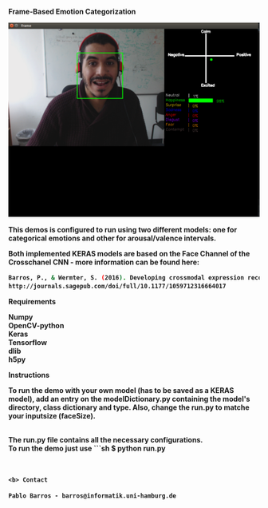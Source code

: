 <b>Frame-Based Emotion Categorization <br>

![Screenshot](demo.png)

This demos is configured to run using two different models: one for categorical emotions and other for arousal/valence intervals.


Both implemented KERAS models are based on the Face Channel of the Crosschanel CNN - more information can be found here: <br>

```sh
Barros, P., & Wermter, S. (2016). Developing crossmodal expression recognition based on a deep neural model. Adaptive behavior, 24(5), 373-396.
http://journals.sagepub.com/doi/full/10.1177/1059712316664017
```

<b>Requirements

Numpy<br>
OpenCV-python<br>
Keras <br>
Tensorflow<br>
dlib<br>
h5py<br>

<b>Instructions


To run the demo with your own model (has to be saved as a KERAS model), add an entry on the modelDictionary.py containing the model's directory, class dictionary and type. Also, change the run.py to matche your inputsize (faceSize).

<br>
The run.py file contains all the necessary configurations.

<br>
To run the demo just use
```sh
$ python run.py

```


<b> Contact

Pablo Barros - barros@informatik.uni-hamburg.de




